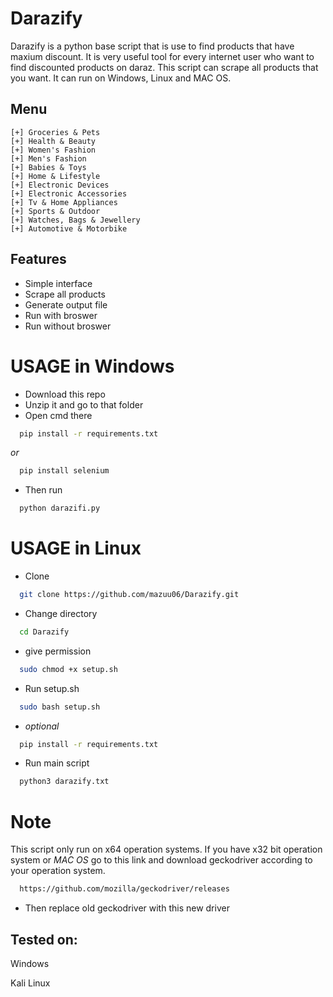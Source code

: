 
# Darazify


Darazify is a python base script that is use to find products that have maxium discount. It is very useful tool for every internet user who want to find discounted products on daraz. This script can scrape all products that you want. It can run on Windows, Linux and MAC OS.






## Menu

    [+] Groceries & Pets
    [+] Health & Beauty
    [+] Women's Fashion
    [+] Men's Fashion
    [+] Babies & Toys
    [+] Home & Lifestyle
    [+] Electronic Devices
    [+] Electronic Accessories
    [+] Tv & Home Appliances
    [+] Sports & Outdoor
    [+] Watches, Bags & Jewellery
    [+] Automotive & Motorbike






## Features

- Simple interface
- Scrape all products
- Generate output file
- Run with broswer
- Run without broswer


# USAGE in Windows

- Download this repo
- Unzip it and go to that folder
- Open cmd there

```bash
  pip install -r requirements.txt
```
*or*
```bash
  pip install selenium
```
- Then run
```bash
  python darazifi.py
```

# USAGE in Linux
- Clone
```bash
  git clone https://github.com/mazuu06/Darazify.git
```
- Change directory
```bash
  cd Darazify
```
- give permission 
```bash
  sudo chmod +x setup.sh
```
- Run setup.sh
```bash
  sudo bash setup.sh
```
- *optional*
```bash
  pip install -r requirements.txt
```
- Run main script
```bash
  python3 darazify.txt
```

# Note
This script only run on x64 operation systems. If you have x32 bit operation system or *MAC OS* go to this link and download geckodriver according to your operation system.
```bash
  https://github.com/mozilla/geckodriver/releases
```
- Then replace old geckodriver with this new driver

## Tested on:
Windows

Kali Linux




